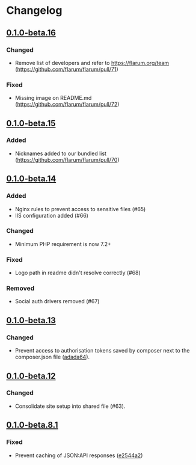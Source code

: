 # Changelog

## [0.1.0-beta.16](https://github.com/flarum/flarum/compare/v0.1.0-beta.15...v0.1.0-beta.16)

### Changed
- Remove list of developers and refer to https://flarum.org/team (https://github.com/flarum/flarum/pull/71)

### Fixed
- Missing image on README.md (https://github.com/flarum/flarum/pull/72)

## [0.1.0-beta.15](https://github.com/flarum/flarum/compare/v0.1.0-beta.14...v0.1.0-beta.15)

### Added
- Nicknames added to our bundled list (https://github.com/flarum/flarum/pull/70)

## [0.1.0-beta.14](https://github.com/flarum/flarum/compare/v0.1.0-beta.13...v0.1.0-beta.14)

### Added
- Nginx rules to prevent access to sensitive files (#65)
- IIS configuration added (#66)

### Changed
- Minimum PHP requirement is now 7.2+

### Fixed
- Logo path in readme didn't resolve correctly (#68) 

### Removed
- Social auth drivers removed (#67)

## [0.1.0-beta.13](https://github.com/flarum/flarum/compare/v0.1.0-beta.12...v0.1.0-beta.13)

### Changed
- Prevent access to authorisation tokens saved by composer next to the composer.json file ([adada64](https://github.com/flarum/flarum/commit/adada6456f210ea5c94a805a39d88fa613a9e4a2)).

## [0.1.0-beta.12](https://github.com/flarum/flarum/compare/v0.1.0-beta.8.1...v0.1.0-beta.12)

### Changed
- Consolidate site setup into shared file (#63).

## [0.1.0-beta.8.1](https://github.com/flarum/flarum/compare/v0.1.0-beta.8...v0.1.0-beta.8.1)

### Fixed
- Prevent caching of JSON:API responses ([e2544a2](https://github.com/flarum/flarum/commit/e2544a2a223b8ab2fb9efe00036b755b6e2cd7e7))
